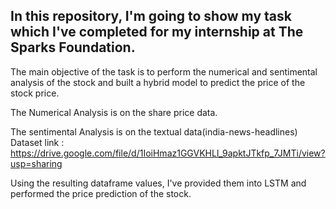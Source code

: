 ## In this repository, I'm going to show my task which I've completed for my internship at The Sparks Foundation.

The main objective of the task is to perform the numerical and sentimental analysis of the stock and built a hybrid model to predict the price of the stock price.

The Numerical Analysis is on the share price data.
 
The sentimental Analysis is on the textual data(india-news-headlines) Dataset link : https://drive.google.com/file/d/1IoiHmaz1GGVKHLl_9apktJTkfp_7JMTi/view?usp=sharing

Using the resulting dataframe values, I've provided them into LSTM and performed the price prediction of the stock.

